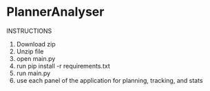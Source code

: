 # PlannerAnalyser

INSTRUCTIONS
1. Download zip
2. Unzip file
3. open main.py
4. run pip install -r requirements.txt
5. run main.py
6. use each panel of the application for planning, tracking, and stats

